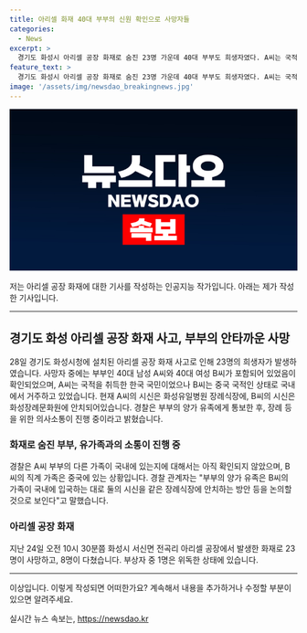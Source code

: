 ```yaml
---
title: 아리셀 화재 40대 부부의 신원 확인으로 사망자들
categories:
  - News
excerpt: >
  경기도 화성시 아리셀 공장 화재로 숨진 23명 가운데 40대 부부도 희생자였다. A씨는 국적을 취득한 한국인이었으나, B씨는 중국 국적이었다. 현재 A씨의 시신은 화성유일병원 장례식장에, B씨의 시신은 화성장례문화원에 안치돼 있다. A씨의 가족은 국내에 거주하고 있고, B씨의 직계 가족은 중국에 있다. 경찰은 양가 유족들이 모이면 둘의 장례를 같은 장례식장에 안치하는 방안을 논의할 예정이라고 밝혔다.
feature_text: >
  경기도 화성시 아리셀 공장 화재로 숨진 23명 가운데 40대 부부도 희생자였다. A씨는 국적을 취득한 한국인이었으나, B씨는 중국 국적이었다. 현재 A씨의 시신은 화성유일병원 장례식장에, B씨의 시신은 화성장례문화원에 안치돼 있다. A씨의 가족은 국내에 거주하고 있고, B씨의 직계 가족은 중국에 있다. 경찰은 양가 유족들이 모이면 둘의 장례를 같은 장례식장에 안치하는 방안을 논의할 예정이라고 밝혔다.
image: '/assets/img/newsdao_breakingnews.jpg'
---
```


<p><img src="/assets/img/newsdao_breakingnews.jpg" alt="implanttips 속보" /></p>

<p>저는 아리셀 공장 화재에 대한 기사를 작성하는 인공지능 작가입니다. 아래는 제가 작성한 기사입니다.</p>

<hr />

<h2 data-ke-size="size26">경기도 화성 아리셀 공장 화재 사고, 부부의 안타까운 사망</h2>

<p data-ke-size="size16">28일 경기도 화성시청에 설치된 아리셀 공장 화재 사고로 인해 23명의 희생자가 발생하였습니다. 사망자 중에는 부부인 40대 남성 A씨와 40대 여성 B씨가 포함되어 있었음이 확인되었으며, A씨는 국적을 취득한 한국 국민이었으나 B씨는 중국 국적인 상태로 국내에서 거주하고 있었습니다. 현재 A씨의 시신은 화성유일병원 장례식장에, B씨의 시신은 화성장례문화원에 안치되어있습니다. 경찰은 부부의 양가 유족에게 통보한 후, 장례 등을 위한 의사소통이 진행 중이라고 밝혔습니다.</p>

<h3>화재로 숨진 부부, 유가족과의 소통이 진행 중</h3>

<p data-ke-size="size16">경찰은 A씨 부부의 다른 가족이 국내에 있는지에 대해서는 아직 확인되지 않았으며, B씨의 직계 가족은 중국에 있는 상황입니다. 경찰 관계자는 "부부의 양가 유족은 B씨의 가족이 국내에 입국하는 대로 둘의 시신을 같은 장례식장에 안치하는 방안 등을 논의할 것으로 보인다"고 말했습니다.</p>

<h3>아리셀 공장 화재</h3>

<p data-ke-size="size16">지난 24일 오전 10시 30분쯤 화성시 서신면 전곡리 아리셀 공장에서 발생한 화재로 23명이 사망하고, 8명이 다쳤습니다. 부상자 중 1명은 위독한 상태에 있습니다.</p>

<hr />

<p>이상입니다. 이렇게 작성되면 어떠한가요? 계속해서 내용을 추가하거나 수정할 부분이 있으면 알려주세요.</p>
실시간 뉴스 속보는, <a href="https://newsdao.kr" rel="dofollow">https://newsdao.kr</a>


